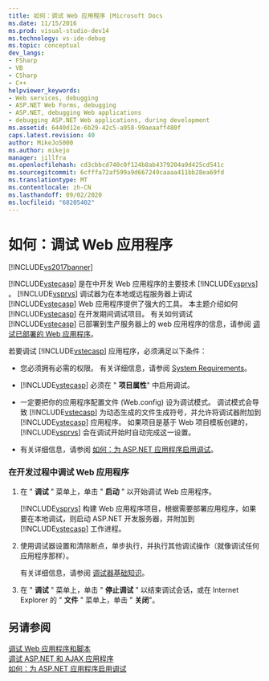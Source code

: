 ```yaml
---
title: 如何：调试 Web 应用程序 |Microsoft Docs
ms.date: 11/15/2016
ms.prod: visual-studio-dev14
ms.technology: vs-ide-debug
ms.topic: conceptual
dev_langs:
- FSharp
- VB
- CSharp
- C++
helpviewer_keywords:
- Web services, debugging
- ASP.NET Web Forms, debugging
- ASP.NET, debugging Web applications
- debugging ASP.NET Web applications, during development
ms.assetid: 6440d12e-6b29-42c5-a958-99aeaaff480f
caps.latest.revision: 40
author: MikeJo5000
ms.author: mikejo
manager: jillfra
ms.openlocfilehash: cd3cbbcd740c0f124b8ab4379204a9d425cd541c
ms.sourcegitcommit: 6cfffa72af599a9d667249caaaa411bb28ea69fd
ms.translationtype: MT
ms.contentlocale: zh-CN
ms.lasthandoff: 09/02/2020
ms.locfileid: "68205402"
---
```

# <a name="how-to-debug-web-applications"></a>如何：调试 Web 应用程序
[!INCLUDE[vs2017banner](../includes/vs2017banner.md)]

[!INCLUDE[vstecasp](../includes/vstecasp-md.md)] 是在中开发 Web 应用程序的主要技术 [!INCLUDE[vsprvs](../includes/vsprvs-md.md)] 。 [!INCLUDE[vsprvs](../includes/vsprvs-md.md)] 调试器为在本地或远程服务器上调试 [!INCLUDE[vstecasp](../includes/vstecasp-md.md)] Web 应用程序提供了强大的工具。 本主题介绍如何 [!INCLUDE[vstecasp](../includes/vstecasp-md.md)] 在开发期间调试项目。 有关如何调试 [!INCLUDE[vstecasp](../includes/vstecasp-md.md)] 已部署到生产服务器上的 web 应用程序的信息，请参阅 [调试已部署的 Web 应用程序](../debugger/debugging-deployed-web-applications.md)。  
  
 若要调试 [!INCLUDE[vstecasp](../includes/vstecasp-md.md)] 应用程序，必须满足以下条件：  
  
- 您必须拥有必需的权限。 有关详细信息，请参阅 [System Requirements](../debugger/aspnet-debugging-system-requirements.md)。  
  
- [!INCLUDE[vstecasp](../includes/vstecasp-md.md)] 必须在 " **项目属性**" 中启用调试。  
  
- 一定要把你的应用程序配置文件 (Web.config) 设为调试模式。 调试模式会导致 [!INCLUDE[vstecasp](../includes/vstecasp-md.md)] 为动态生成的文件生成符号，并允许将调试器附加到 [!INCLUDE[vstecasp](../includes/vstecasp-md.md)] 应用程序。 如果项目是基于 Web 项目模板创建的，[!INCLUDE[vsprvs](../includes/vsprvs-md.md)] 会在调试开始时自动完成这一设置。  
  
- 有关详细信息，请参阅 [如何：为 ASP.NET 应用程序启用调试](../debugger/how-to-enable-debugging-for-aspnet-applications.md)。  
  
### <a name="to-debug-a-web-application-during-development"></a>在开发过程中调试 Web 应用程序  
  
1. 在 " **调试** " 菜单上，单击 " **启动** " 以开始调试 Web 应用程序。  
  
     [!INCLUDE[vsprvs](../includes/vsprvs-md.md)] 构建 Web 应用程序项目，根据需要部署应用程序，如果要在本地调试，则启动 ASP.NET 开发服务器，并附加到 [!INCLUDE[vstecasp](../includes/vstecasp-md.md)] 工作进程。  
  
2. 使用调试器设置和清除断点，单步执行，并执行其他调试操作（就像调试任何应用程序那样）。  
  
     有关详细信息，请参阅 [调试器基础知识](../debugger/debugger-basics.md)。  
  
3. 在 " **调试** " 菜单上，单击 " **停止调试** " 以结束调试会话，或在 Internet Explorer 的 " **文件** " 菜单上，单击 " **关闭**"。  
  
## <a name="see-also"></a>另请参阅  
 [调试 Web 应用程序和脚本](../debugger/debugging-web-applications-and-script.md)   
 [调试 ASP.NET 和 AJAX 应用程序](../debugger/debugging-aspnet-and-ajax-applications.md)   
 [如何：为 ASP.NET 应用程序启用调试](../debugger/how-to-enable-debugging-for-aspnet-applications.md)

